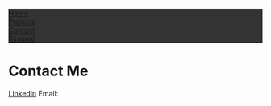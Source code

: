 <html>
<head>
<style>
ul {
  list-style-type: none;
  margin: 0;
  padding: 0;
  overflow: auto;
  background-color: #333;
}

li {
  float: left;
}

li a {
  display: block;
  color: white;
  text-align: center;
  padding: 14px 16px;
  text-decoration: none;
}

li a:hover {
  background-color: #111;
}
</style>
</head>
<body>

<ul>
  <li><a href="/">Home</a></li>
  <li><a href="/projects">Projects</a></li>
  <li><a class="active" href="/contact">Contact</a></li>
  <li><a href="/resume.pdf">Résumé</a></li>
</ul>
<h1>Contact Me</h1>
<a href="https://www.linkedin.com/in/richard-m-4a0200165/">Linkedin</a>
Email: <a href="mailto:richardma1999@gmail.com"richardma1999@gmail.com</a>
</body>
</html>
